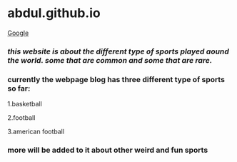 # abdul.github.io
[Google](https://abdulrazeg.github.io//) 

### _this website is about the different type of sports played aound the world. some that are common and some that are rare._

### currently the webpage blog has three different type of sports so far:

1.basketball

2.football

3.american football

### more will be added to it about other weird and fun sports

